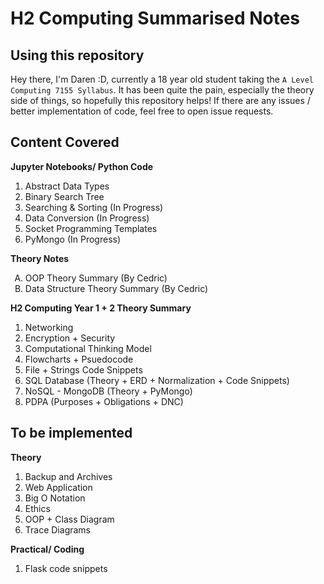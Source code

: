 # H2 Computing Summarised Notes

## Using this repository
Hey there, I'm Daren :D, currently a 18 year old student taking the `A Level Computing 7155 Syllabus`. It has been quite the pain, especially the theory side of things, so hopefully this repository helps! If there are any issues / better implementation of code, feel free to open issue requests.

## Content Covered
**Jupyter Notebooks/ Python Code**
1. Abstract Data Types
2. Binary Search Tree
3. Searching & Sorting (In Progress)
4. Data Conversion (In Progress)
5. Socket Programming Templates
6. PyMongo (In Progress)

**Theory Notes**
<ol type="A">
  <li>OOP Theory Summary (By Cedric)</li>
  <li>Data Structure Theory Summary (By Cedric)</li>
</ol>

**H2 Computing Year 1 + 2 Theory Summary**
1. Networking
2. Encryption + Security
3. Computational Thinking Model
4. Flowcharts + Psuedocode
5. File + Strings Code Snippets
6. SQL Database (Theory + ERD + Normalization + Code Snippets)
7. NoSQL - MongoDB (Theory + PyMongo)
8. PDPA (Purposes + Obligations + DNC)

## To be implemented
**Theory**
1. Backup and Archives
2. Web Application
3. Big O Notation
4. Ethics
5. OOP + Class Diagram
6. Trace Diagrams

**Practical/ Coding**
1. Flask code snippets